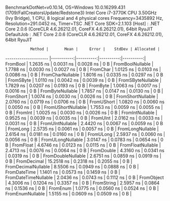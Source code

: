 
BenchmarkDotNet=v0.10.14, OS=Windows 10.0.16299.431 (1709/FallCreatorsUpdate/Redstone3)
Intel Core i7-3770K CPU 3.50GHz (Ivy Bridge), 1 CPU, 8 logical and 4 physical cores
Frequency=3435892 Hz, Resolution=291.0452 ns, Timer=TSC
.NET Core SDK=2.1.103
  [Host]     : .NET Core 2.0.6 (CoreCLR 4.6.26212.01, CoreFX 4.6.26212.01), 64bit RyuJIT
  DefaultJob : .NET Core 2.0.6 (CoreCLR 4.6.26212.01, CoreFX 4.6.26212.01), 64bit RyuJIT


               Method |       Mean |     Error |    StdDev | Allocated |
--------------------- |-----------:|----------:|----------:|----------:|
             FromBool |  1.2635 ns | 0.0031 ns | 0.0028 ns |       0 B |
     FromBoolNullable |  1.7788 ns | 0.0030 ns | 0.0027 ns |       0 B |
             FromChar |  1.0125 ns | 0.0103 ns | 0.0086 ns |       0 B |
     FromCharNullable |  1.8016 ns | 0.0335 ns | 0.0297 ns |       0 B |
            FromSByte |  1.0110 ns | 0.0042 ns | 0.0039 ns |       0 B |
    FromSByteNullable |  1.7829 ns | 0.0207 ns | 0.0193 ns |       0 B |
             FromByte |  1.0063 ns | 0.0017 ns | 0.0016 ns |       0 B |
     FromByteNullable |  1.7857 ns | 0.0147 ns | 0.0130 ns |       0 B |
            FromShort |  1.0074 ns | 0.0030 ns | 0.0026 ns |       0 B |
    FromShortNullable |  2.0760 ns | 0.0719 ns | 0.0706 ns |       0 B |
           FromUShort |  1.0820 ns | 0.0060 ns | 0.0050 ns |       0 B |
   FromUShortNullable |  1.7553 ns | 0.0059 ns | 0.0055 ns |       0 B |
              FromInt |  1.0025 ns | 0.0030 ns | 0.0026 ns |       0 B |
      FromIntNullable |  0.9525 ns | 0.0039 ns | 0.0035 ns |       0 B |
             FromUInt |  2.0162 ns | 0.0033 ns | 0.0031 ns |       0 B |
     FromUIntNullable |  2.4420 ns | 0.0067 ns | 0.0059 ns |       0 B |
             FromLong |  2.5735 ns | 0.0061 ns | 0.0057 ns |       0 B |
     FromLongNullable |  2.6154 ns | 0.0181 ns | 0.0160 ns |       0 B |
            FromULong |  2.5937 ns | 0.0060 ns | 0.0056 ns |       0 B |
    FromULongNullable |  3.0147 ns | 0.0783 ns | 0.0654 ns |       0 B |
            FromFloat |  4.6746 ns | 0.0123 ns | 0.0115 ns |       0 B |
    FromFloatNullable |  2.4713 ns | 0.0076 ns | 0.0064 ns |       0 B |
           FromDouble |  4.3160 ns | 0.0341 ns | 0.0319 ns |       0 B |
   FromDoubleNullable |  2.6751 ns | 0.0859 ns | 0.0919 ns |       0 B |
          FromDecimal | 15.2518 ns | 0.2318 ns | 0.2055 ns |       0 B |
  FromDecimalNullable |  8.5506 ns | 0.0949 ns | 0.0888 ns |       0 B |
         FromDateTime |  1.1401 ns | 0.0573 ns | 0.1459 ns |       0 B |
 FromDateTimeNullable |  2.0436 ns | 0.0743 ns | 0.1112 ns |       0 B |
           FromObject |  4.3006 ns | 0.1204 ns | 0.3357 ns |       0 B |
           FromString |  2.5957 ns | 0.0864 ns | 0.1536 ns |       0 B |
             FromEnum |  1.0775 ns | 0.0560 ns | 0.0524 ns |       0 B |
     FromEnumNullable |  1.5155 ns | 0.0609 ns | 0.0509 ns |       0 B |
